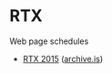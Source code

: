 # RTX

Web page schedules
* [RTX 2015](http://roosterteeth.com/post/51132913) ([archive.is](https://archive.is/TOnth))
